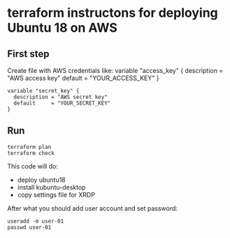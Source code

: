 # terraform instructons for deploying Ubuntu 18 on AWS

## First step

Create file with AWS credentials like:
    variable "access_key" {
      description = "AWS access key"
      default     = "YOUR_ACCESS_KEY"
    }

    variable "secret_key" {
      description = "AWS secret key"
      default     = "YOUR_SECRET_KEY"
    }


## Run

    terraform plan
    terraform check

This code will do:
  - deploy ubuntu18
  - install kubuntu-desktop
  - copy settings file for XRDP

After what you should add user account and set password:

    useradd -m user-01
    passwd user-01
